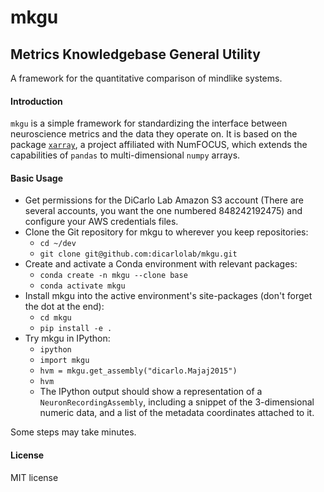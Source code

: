 # mkgu
## Metrics Knowledgebase General Utility

A framework for the quantitative comparison of mindlike systems.

#### Introduction

`mkgu` is a simple framework for standardizing the interface between neuroscience metrics and the data they operate on.  It is based on the package [`xarray`](http://xarray.pydata.org/), a project affiliated with NumFOCUS, which extends the capabilities of `pandas` to multi-dimensional `numpy` arrays.  

#### Basic Usage

* Get permissions for the DiCarlo Lab Amazon S3 account (There are several accounts, you want the one numbered 848242192475) and configure your AWS credentials files.
* Clone the Git repository for mkgu to wherever you keep repositories: 
    * `cd ~/dev`
    * `git clone git@github.com:dicarlolab/mkgu.git`
* Create and activate a Conda environment with relevant packages: 
    * `conda create -n mkgu --clone base`
    * `conda activate mkgu`
* Install mkgu into the active environment's site-packages (don't forget the dot at the end):  
    * `cd mkgu`
    * `pip install -e .`
* Try mkgu in IPython:
    * `ipython`
    * `import mkgu`
    * `hvm = mkgu.get_assembly("dicarlo.Majaj2015")`
    * `hvm`
    * The IPython output should show a representation of a `NeuronRecordingAssembly`, including a snippet of the 3-dimensional numeric data, and a list of the metadata coordinates attached to it.  

Some steps may take minutes.  

#### License
MIT license

